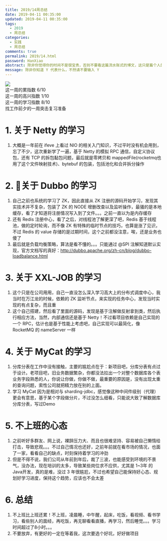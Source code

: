 ```yaml
---
title: 2019/14周总结
date: 2019-04-11 00:35:00
updated: 2019-04-11 00:35:00
tags:
  - 2019
  - 周总结
categories: 
  - 实践
  - 周总结
comments: true
permalink: 2019/14.html  
password: HanXiao
abstract: 除非你觉得你的时间不是很宝贵，否则不要看这篇流水账式的博文，这只是篇个人的工作的学习一个总结而已，没有包含任何的技术细节
message: 除非你知道 Y 代表什么，不然请不要输入 Y
---
```


![][0]  
这一周的累指数 6/10  
这一周的高兴指数 1/10   
这一周的学习指数 8/10  
找工作前夕的一周突击复习准备

<!--more-->

# 1. 关于 Netty 的学习

1. 大概是一年前在 ifeve 上看过 NIO 的相关入门知识，不过平时没有机会用到，忘了不少，这次重新学了一遍，基于 Netty 的模拟 RPC 通信，自定义协议包，还有 TCP 的拆包黏包问题，最后就是零拷贝和 mappedFile(rocketmq也用了这个文件映射技术)、bytebuf 的包装，包括池化和合并拆分操作  

# 2. 关于 Dubbo 的学习

1. 自己之前也系统的学习了 ZK，因此直接从 ZK 注册的源码开始学习，发现其实技术并不复杂，包装了 ZK 的 NODE 增删改查以及监听操作，最骚的是本地缓存，看了才知道将注册情况写入到了文件。。。之前一直以为是内存缓存  
2. 还有 Redis 注册中心，看了之后，对线程池了解更深了吧，Redis 基于线程池，做的定时轮询，而不像 ZK 有特殊的临时节点的技巧，也算是涨了见识，不过 Redis 的 value 存储的是过期时间，这个之前都没注意，唉，还是业务也傻了
3. 最后就是负载均衡策略，算法是看不懂的。。。只能通过 @SPI 注解知道默认实现，官方文档写的真好：http://dubbo.apache.org/zh-cn/blog/dubbo-loadbalance.html

# 3. 关于 XXL-JOB 的学习

1. 这个只是在公司用用，自己一直没怎么深入学习高大上的分布式调度中心，我当时在万江龙的时候，依赖的 ZK 监听节点，来实现的任务中心，发现当时实现的有点复杂，而且重  
2. 这个自己搭建，然后看了里面的源码，发现是基于注解做反射拿到类，然后执行相应方法，当然，内部通信还是基于 Netty！不过看项目依赖是自己实现的一个 RPC，估计也是基于性能上考虑吧，自己实现可以最简化，像 RocketMQ 的 nameServer 一样

# 4. 关于 MyCat 的学习

1. 分库分表在工作中没有接触，主要的尴尬点在于：新项目吧，分库分表有点过于设计。老项目吧，旧业务数据繁杂，你都没法拉出一个对整个数据库各个表业务字段熟悉的人，你说让你做，你做不做，最重要的原因是，没有出现太重的查询问题，索性公司就把精力放在别的上面。
2. 学习 MyCat 因为是相对与 sharding-jdbc，感觉像这种中间件级别（代理）更会有意思，基于某个字段做分片，不过没怎么细看，只能说大致了解数据库分库分表，写过Demo

# 5. 不上班的心态

1. 之前听好多群友、网上说，裸辞压力大、而且也很难坚持、容易被自己懒惰给打击，导致悲观。。。不过自己情况也还好，之前年前就在看市场的情况，也面了一家，看看自己的缺点，时刻保持着学习的冲劲  
2. 但是不得不说，我们公司从年前到年后，裁了三波，也能感受到环境的不景气，没办法，现在培训的太多，导致某些岗位求不应供，尤其是 1~3年 的 Java开发，真的是难，没过 3 年很尴尬，不过也希望自己能保持好心态、规划好学习进度，保持这个趋势，应该也不会太差  
  
# 6. 总结

1. 不上班比上班还累！不上班，凌晨睡，中午醒，起床，吃饭，看视频、看书学习，看些别人的面经，再吃饭，再无聊看看直播，再学习，然后睡觉。。。学习时间超过了8小时。。。
2. 不要放弃，有更好的一定在等着我，这次要选个好坑，好好做项目

[0]: https://leran2deeplearnjavawebtech.oss-cn-beijing.aliyuncs.com/background/2019-04-08%E8%8A%92%E7%9D%80%E4%BC%98%E7%A7%80.jpg
